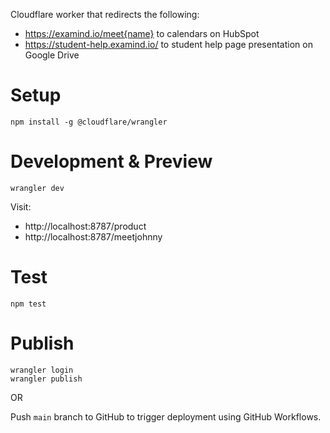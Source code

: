 Cloudflare worker that redirects the following:

- https://examind.io/meet{name} to calendars on HubSpot
- https://student-help.examind.io/ to student help page presentation on Google Drive

# Setup

```
npm install -g @cloudflare/wrangler
```

# Development & Preview

```
wrangler dev
```

Visit:

- http://localhost:8787/product
- http://localhost:8787/meetjohnny

# Test

```
npm test
```

# Publish

```
wrangler login
wrangler publish
```

OR

Push `main` branch to GitHub to trigger deployment using GitHub Workflows.
